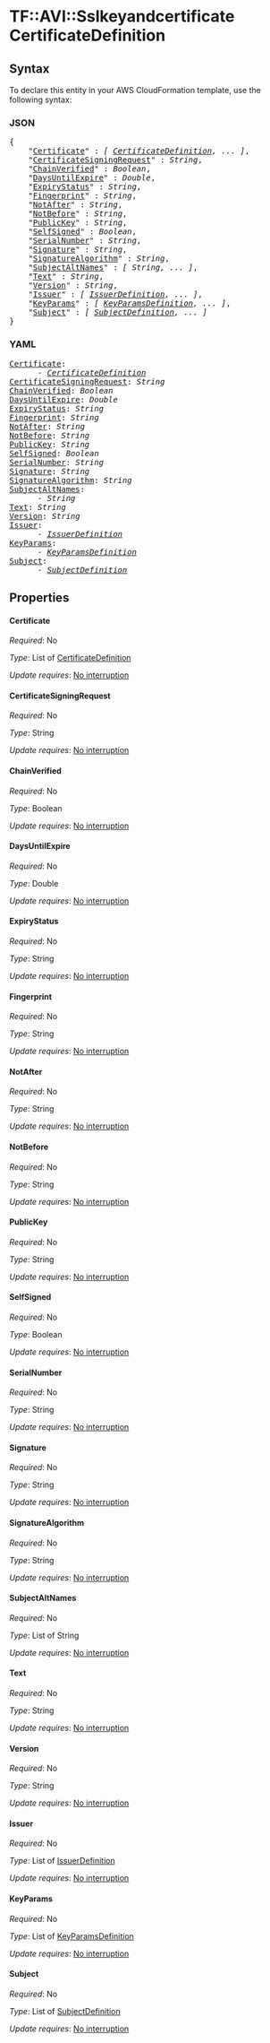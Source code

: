 # TF::AVI::Sslkeyandcertificate CertificateDefinition

## Syntax

To declare this entity in your AWS CloudFormation template, use the following syntax:

### JSON

<pre>
{
    "<a href="#certificate" title="Certificate">Certificate</a>" : <i>[ <a href="certificatedefinition.md">CertificateDefinition</a>, ... ]</i>,
    "<a href="#certificatesigningrequest" title="CertificateSigningRequest">CertificateSigningRequest</a>" : <i>String</i>,
    "<a href="#chainverified" title="ChainVerified">ChainVerified</a>" : <i>Boolean</i>,
    "<a href="#daysuntilexpire" title="DaysUntilExpire">DaysUntilExpire</a>" : <i>Double</i>,
    "<a href="#expirystatus" title="ExpiryStatus">ExpiryStatus</a>" : <i>String</i>,
    "<a href="#fingerprint" title="Fingerprint">Fingerprint</a>" : <i>String</i>,
    "<a href="#notafter" title="NotAfter">NotAfter</a>" : <i>String</i>,
    "<a href="#notbefore" title="NotBefore">NotBefore</a>" : <i>String</i>,
    "<a href="#publickey" title="PublicKey">PublicKey</a>" : <i>String</i>,
    "<a href="#selfsigned" title="SelfSigned">SelfSigned</a>" : <i>Boolean</i>,
    "<a href="#serialnumber" title="SerialNumber">SerialNumber</a>" : <i>String</i>,
    "<a href="#signature" title="Signature">Signature</a>" : <i>String</i>,
    "<a href="#signaturealgorithm" title="SignatureAlgorithm">SignatureAlgorithm</a>" : <i>String</i>,
    "<a href="#subjectaltnames" title="SubjectAltNames">SubjectAltNames</a>" : <i>[ String, ... ]</i>,
    "<a href="#text" title="Text">Text</a>" : <i>String</i>,
    "<a href="#version" title="Version">Version</a>" : <i>String</i>,
    "<a href="#issuer" title="Issuer">Issuer</a>" : <i>[ <a href="issuerdefinition.md">IssuerDefinition</a>, ... ]</i>,
    "<a href="#keyparams" title="KeyParams">KeyParams</a>" : <i>[ <a href="keyparamsdefinition.md">KeyParamsDefinition</a>, ... ]</i>,
    "<a href="#subject" title="Subject">Subject</a>" : <i>[ <a href="subjectdefinition.md">SubjectDefinition</a>, ... ]</i>
}
</pre>

### YAML

<pre>
<a href="#certificate" title="Certificate">Certificate</a>: <i>
      - <a href="certificatedefinition.md">CertificateDefinition</a></i>
<a href="#certificatesigningrequest" title="CertificateSigningRequest">CertificateSigningRequest</a>: <i>String</i>
<a href="#chainverified" title="ChainVerified">ChainVerified</a>: <i>Boolean</i>
<a href="#daysuntilexpire" title="DaysUntilExpire">DaysUntilExpire</a>: <i>Double</i>
<a href="#expirystatus" title="ExpiryStatus">ExpiryStatus</a>: <i>String</i>
<a href="#fingerprint" title="Fingerprint">Fingerprint</a>: <i>String</i>
<a href="#notafter" title="NotAfter">NotAfter</a>: <i>String</i>
<a href="#notbefore" title="NotBefore">NotBefore</a>: <i>String</i>
<a href="#publickey" title="PublicKey">PublicKey</a>: <i>String</i>
<a href="#selfsigned" title="SelfSigned">SelfSigned</a>: <i>Boolean</i>
<a href="#serialnumber" title="SerialNumber">SerialNumber</a>: <i>String</i>
<a href="#signature" title="Signature">Signature</a>: <i>String</i>
<a href="#signaturealgorithm" title="SignatureAlgorithm">SignatureAlgorithm</a>: <i>String</i>
<a href="#subjectaltnames" title="SubjectAltNames">SubjectAltNames</a>: <i>
      - String</i>
<a href="#text" title="Text">Text</a>: <i>String</i>
<a href="#version" title="Version">Version</a>: <i>String</i>
<a href="#issuer" title="Issuer">Issuer</a>: <i>
      - <a href="issuerdefinition.md">IssuerDefinition</a></i>
<a href="#keyparams" title="KeyParams">KeyParams</a>: <i>
      - <a href="keyparamsdefinition.md">KeyParamsDefinition</a></i>
<a href="#subject" title="Subject">Subject</a>: <i>
      - <a href="subjectdefinition.md">SubjectDefinition</a></i>
</pre>

## Properties

#### Certificate

_Required_: No

_Type_: List of <a href="certificatedefinition.md">CertificateDefinition</a>

_Update requires_: [No interruption](https://docs.aws.amazon.com/AWSCloudFormation/latest/UserGuide/using-cfn-updating-stacks-update-behaviors.html#update-no-interrupt)

#### CertificateSigningRequest

_Required_: No

_Type_: String

_Update requires_: [No interruption](https://docs.aws.amazon.com/AWSCloudFormation/latest/UserGuide/using-cfn-updating-stacks-update-behaviors.html#update-no-interrupt)

#### ChainVerified

_Required_: No

_Type_: Boolean

_Update requires_: [No interruption](https://docs.aws.amazon.com/AWSCloudFormation/latest/UserGuide/using-cfn-updating-stacks-update-behaviors.html#update-no-interrupt)

#### DaysUntilExpire

_Required_: No

_Type_: Double

_Update requires_: [No interruption](https://docs.aws.amazon.com/AWSCloudFormation/latest/UserGuide/using-cfn-updating-stacks-update-behaviors.html#update-no-interrupt)

#### ExpiryStatus

_Required_: No

_Type_: String

_Update requires_: [No interruption](https://docs.aws.amazon.com/AWSCloudFormation/latest/UserGuide/using-cfn-updating-stacks-update-behaviors.html#update-no-interrupt)

#### Fingerprint

_Required_: No

_Type_: String

_Update requires_: [No interruption](https://docs.aws.amazon.com/AWSCloudFormation/latest/UserGuide/using-cfn-updating-stacks-update-behaviors.html#update-no-interrupt)

#### NotAfter

_Required_: No

_Type_: String

_Update requires_: [No interruption](https://docs.aws.amazon.com/AWSCloudFormation/latest/UserGuide/using-cfn-updating-stacks-update-behaviors.html#update-no-interrupt)

#### NotBefore

_Required_: No

_Type_: String

_Update requires_: [No interruption](https://docs.aws.amazon.com/AWSCloudFormation/latest/UserGuide/using-cfn-updating-stacks-update-behaviors.html#update-no-interrupt)

#### PublicKey

_Required_: No

_Type_: String

_Update requires_: [No interruption](https://docs.aws.amazon.com/AWSCloudFormation/latest/UserGuide/using-cfn-updating-stacks-update-behaviors.html#update-no-interrupt)

#### SelfSigned

_Required_: No

_Type_: Boolean

_Update requires_: [No interruption](https://docs.aws.amazon.com/AWSCloudFormation/latest/UserGuide/using-cfn-updating-stacks-update-behaviors.html#update-no-interrupt)

#### SerialNumber

_Required_: No

_Type_: String

_Update requires_: [No interruption](https://docs.aws.amazon.com/AWSCloudFormation/latest/UserGuide/using-cfn-updating-stacks-update-behaviors.html#update-no-interrupt)

#### Signature

_Required_: No

_Type_: String

_Update requires_: [No interruption](https://docs.aws.amazon.com/AWSCloudFormation/latest/UserGuide/using-cfn-updating-stacks-update-behaviors.html#update-no-interrupt)

#### SignatureAlgorithm

_Required_: No

_Type_: String

_Update requires_: [No interruption](https://docs.aws.amazon.com/AWSCloudFormation/latest/UserGuide/using-cfn-updating-stacks-update-behaviors.html#update-no-interrupt)

#### SubjectAltNames

_Required_: No

_Type_: List of String

_Update requires_: [No interruption](https://docs.aws.amazon.com/AWSCloudFormation/latest/UserGuide/using-cfn-updating-stacks-update-behaviors.html#update-no-interrupt)

#### Text

_Required_: No

_Type_: String

_Update requires_: [No interruption](https://docs.aws.amazon.com/AWSCloudFormation/latest/UserGuide/using-cfn-updating-stacks-update-behaviors.html#update-no-interrupt)

#### Version

_Required_: No

_Type_: String

_Update requires_: [No interruption](https://docs.aws.amazon.com/AWSCloudFormation/latest/UserGuide/using-cfn-updating-stacks-update-behaviors.html#update-no-interrupt)

#### Issuer

_Required_: No

_Type_: List of <a href="issuerdefinition.md">IssuerDefinition</a>

_Update requires_: [No interruption](https://docs.aws.amazon.com/AWSCloudFormation/latest/UserGuide/using-cfn-updating-stacks-update-behaviors.html#update-no-interrupt)

#### KeyParams

_Required_: No

_Type_: List of <a href="keyparamsdefinition.md">KeyParamsDefinition</a>

_Update requires_: [No interruption](https://docs.aws.amazon.com/AWSCloudFormation/latest/UserGuide/using-cfn-updating-stacks-update-behaviors.html#update-no-interrupt)

#### Subject

_Required_: No

_Type_: List of <a href="subjectdefinition.md">SubjectDefinition</a>

_Update requires_: [No interruption](https://docs.aws.amazon.com/AWSCloudFormation/latest/UserGuide/using-cfn-updating-stacks-update-behaviors.html#update-no-interrupt)

